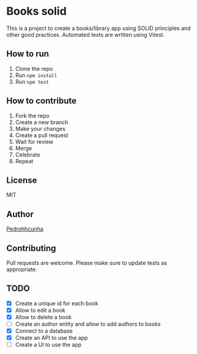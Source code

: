 # Books solid
This is a project to create a books/library app using SOLID principles and other good practices.
Automated tests are written using Vitest.

## How to run
1. Clone the repo
2. Run `npm install`
3. Run `npm test`

## How to contribute
1. Fork the repo
2. Create a new branch
3. Make your changes
4. Create a pull request
5. Wait for review
6. Merge
7. Celebrate
8. Repeat

## License
MIT

## Author
[Pedrohhcunha](https://github.com/pedrohhcunha)

## Contributing
Pull requests are welcome.
Please make sure to update tests as appropriate.

## TODO
- [X] Create a unique id for each book
- [X] Allow to edit a book
- [X] Allow to delete a book
- [ ] Create an author entity and allow to add authors to books
- [X] Connect to a database
- [X] Create an API to use the app
- [ ] Create a UI to use the app
